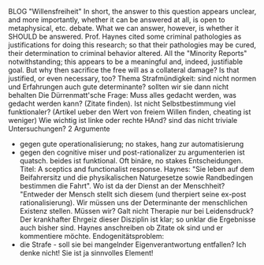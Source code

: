 BLOG "Willensfreiheit"
In short, the answer to this question appears unclear, and more importantly, whether it can be answered at all, is open to metaphysical, etc. debate.
What we can answer, however, is whether it SHOULD be answered.
Prof. Haynes cited some criminal pathologies as justifications for doing this research; so that their pathologies may be cured, their determination to criminal behavior altered. All the "Minority Reports" notwithstanding; this appears to be a meaningful and, indeed, justifiable goal.
But why then sacrifice the free will as a collateral damage? Is that justified, or even necessary, too?
Thema Strafmündigkeit: sind nicht normen und Erfahrungen auch gute determinante? sollten wir sie dann nicht behalten
Die Dürrenmatt'sche Frage: Muss alles gedacht werden, was gedacht werden kann? (Zitate finden). Ist nicht Selbstbestimmung viel funktionaler? (Artikel ueber den Wert von freiem Willen finden, cheating ist weniger)
Wie wichtig ist linke oder rechte HAnd? sind das nicht triviale Untersuchungen?
2 Argumente
- gegen gute operationalisierung; no stakes, hang zur automatisierung
- gegen den cognitive miser und post-rationalizer zu argumenterien ist quatsch. beides ist funktional.
Oft binäre, no stakes Entscheidungen.
Titel: A sceptics and functionalist response.
Haynes:
"Sie leben auf dem Beifahrersitz und die physikalischen Naturgesetze sowie Randbedingen bestimmen die Fahrt". Wo ist da der Dienst an der Menschheit?
"Entweder der Mensch stellt sich diesem (und therpiert seine ex-post rationalisierung). Wir müssen uns der Determinante der menschlichen Existenz stellen. Müssen wir?
Galt nicht Therapie nur bei Leidensdruck?
Der krankhafter Ehrgeiz dieser Disziplin ist klar; so unklar die Ergebnisse auch bisher sind.
Haynes anschreiben ob Zitate ok sind und er kommentiere möchte.
Endogenitätsproblem:
- die Strafe - soll sie bei mangelnder Eigenverantwortung entfallen? Ich denke nicht! Sie ist ja sinnvolles Element!

